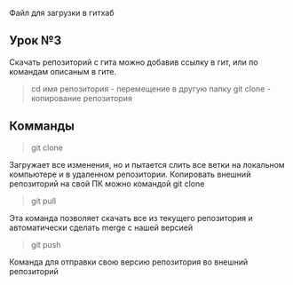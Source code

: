 Файл для загрузки в гитхаб

## Урок №3
 
 Скачать репозиторий с гита можно добавив ссылку в гит, или по командам описаным в гите.
 > cd имя репозитория - перемещение в другую папку
 > git clone  - копирование репозитория
 ## Комманды 

> git clone 

Загружает все изменения, но и пытается слить 
все ветки на локальном компьютере и в
удаленном репозитории.
Копировать внешний репозиторий на свой ПК можно командой git clone


> git pull 

Эта команда позволяет скачать все 
из текущего репозитория и автоматически
сделать merge с нашей версией


> git push 

Команда для отправки  свою версию репозитория во
внешний репозиторий
